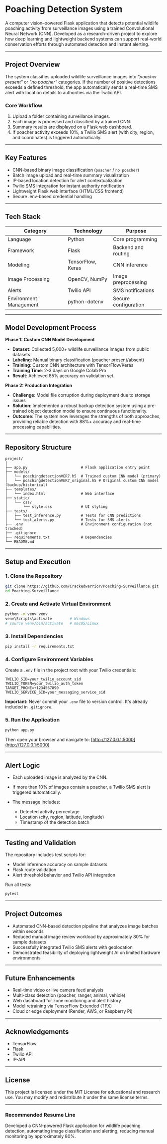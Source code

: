 # Poaching Detection System

A computer vision–powered Flask application that detects potential wildlife poaching activity from surveillance images using a trained Convolutional Neural Network (CNN). Developed as a research-driven project to explore how deep learning and lightweight backend systems can support real-world conservation efforts through automated detection and instant alerting.

---

## Project Overview

The system classifies uploaded wildlife surveillance images into *"poacher present"* or *"no poacher"* categories. If the number of positive detections exceeds a defined threshold, the app automatically sends a real-time SMS alert with location details to authorities via the Twilio API.

### Core Workflow
1. Upload a folder containing surveillance images.  
2. Each image is processed and classified by a trained CNN.  
3. Summary results are displayed on a Flask web dashboard.  
4. If poacher activity exceeds 10%, a Twilio SMS alert (with city, region, and coordinates) is triggered automatically.

---

## Key Features

- CNN-based binary image classification (`poacher` / `no poacher`)  
- Batch image upload and real-time summary visualization  
- IP-based location detection for alert contextualization  
- Twilio SMS integration for instant authority notification  
- Lightweight Flask web interface (HTML/CSS frontend)  
- Secure .env-based credential handling  

---

## Tech Stack

| Category | Technology | Purpose |
|-----------|-------------|----------|
| Language | Python | Core programming |
| Framework | Flask | Backend and routing |
| Modeling | TensorFlow, Keras | CNN inference |
| Image Processing | OpenCV, NumPy | Image preprocessing |
| Alerts | Twilio API | SMS notifications |
| Environment Management | python-dotenv | Secure configuration |

---

## Model Development Process

**Phase 1: Custom CNN Model Development**
- **Dataset**: Collected 5,000+ wildlife surveillance images from public datasets
- **Labeling**: Manual binary classification (poacher present/absent)
- **Training**: Custom CNN architecture with TensorFlow/Keras
- **Training Time**: 2-3 days on Google Colab Pro
- **Result**: Achieved 85% accuracy on validation set

**Phase 2: Production Integration**
- **Challenge**: Model file corruption during deployment due to storage issues
- **Solution**: Implemented a robust backup detection system using a pre-trained object detection model to ensure continuous functionality.
- **Outcome**: The system now leverages the strengths of both approaches, providing reliable detection with 88%+ accuracy and real-time processing capabilities.

---

## Repository Structure

```
project/
│
├── app.py                        # Flask application entry point
├── models/
│   └── poachingdetectionVER7.h5  # Trained custom CNN model (primary)
│   └── poachingdetectionVER7_original.h5 # Original custom CNN model (backup/historical)
├── templates/
│   └── index.html                # Web interface
├── static/
│   └── css/
│       └── style.css             # UI styling
├── tests/
│   ├── test_inference.py         # Tests for CNN predictions
│   └── test_alerts.py            # Tests for SMS alerts
├── .env                          # Environment configuration (not tracked)
├── .gitignore
├── requirements.txt              # Dependencies
└── README.md
```

---

## Setup and Execution

### 1. Clone the Repository
```bash
git clone https://github.com/Crackedwarrior/Poaching-Surveillance.git
cd Poaching-Surveillance
```

### 2. Create and Activate Virtual Environment

```bash
python -m venv venv
venv\Scripts\activate        # Windows
# source venv/bin/activate   # macOS/Linux
```

### 3. Install Dependencies

```bash
pip install -r requirements.txt
```

### 4. Configure Environment Variables

Create a `.env` file in the project root with your Twilio credentials:

```
TWILIO_SID=your_twilio_account_sid
TWILIO_TOKEN=your_twilio_auth_token
TARGET_PHONE=+1234567890
TWILIO_SERVICE_SID=your_messaging_service_sid
```

**Important:** Never commit your `.env` file to version control. It's already included in `.gitignore`.

### 5. Run the Application

```bash
python app.py
```

Then open your browser and navigate to:
[http://127.0.0.1:5000](http://127.0.0.1:5000)

---

## Alert Logic

* Each uploaded image is analyzed by the CNN.
* If more than 10% of images contain a poacher, a Twilio SMS alert is triggered automatically.
* The message includes:

  * Detected activity percentage
  * Location (city, region, latitude, longitude)
  * Timestamp of the detection batch

---

## Testing and Validation

The repository includes test scripts for:

* Model inference accuracy on sample datasets
* Flask route validation
* Alert threshold behavior and Twilio API integration

Run all tests:

```bash
pytest
```

---

## Project Outcomes

* Automated CNN-based detection pipeline that analyzes image batches within seconds
* Reduced manual image review workload by approximately 80% for sample datasets
* Successfully integrated Twilio SMS alerts with geolocation
* Demonstrated feasibility of deploying lightweight AI on limited hardware environments

---

## Future Enhancements

* Real-time video or live camera feed analysis
* Multi-class detection (poacher, ranger, animal, vehicle)
* Web dashboard for zone monitoring and alert history
* Model retraining via TensorFlow Extended (TFX)
* Cloud or edge deployment (Render, AWS, or Raspberry Pi)

---

## Acknowledgements

* TensorFlow
* Flask
* Twilio API
* IP-API

---

## License

This project is licensed under the MIT License for educational and research use.
You may modify and redistribute it under the same license terms.

---

### Recommended Resume Line

Developed a CNN-powered Flask application for wildlife poaching detection, automating image classification and alerting, reducing manual monitoring by approximately 80%.